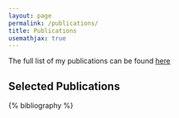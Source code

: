 ```yaml
---
layout: page
permalink: /publications/
title: Publications
usemathjax: true
---
```


The full list of my publications can be found [here](https://www.marksneubauer.com/assets/pdf/pubs.pdf)

<h2>Selected Publications</h2>

{% bibliography %}
